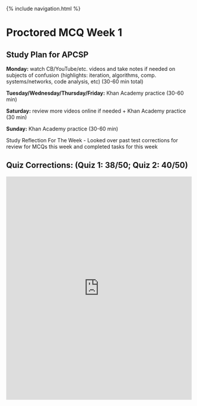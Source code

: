 {% include navigation.html %}

# Proctored MCQ Week 1

## Study Plan for APCSP

**Monday:** watch CB/YouTube/etc. videos and take notes if needed on subjects of confusion (highlights: iteration, algorithms, comp. systems/networks, code analysis, etc) (30-60 min total)

**Tuesday/Wednesday/Thursday/Friday:** Khan Academy practice (30-60 min)

**Saturday:** review more videos online if needed + Khan Academy practice (30 min)

**Sunday:** Khan Academy practice (30-60 min)

Study Reflection For The Week - Looked over past test corrections for review for MCQs this week and completed tasks for this week

## Quiz Corrections: (Quiz 1: 38/50; Quiz 2: 40/50)
<p><iframe src="https://docs.google.com/document/d/1b9LW03CRd_kz9njJKFxbLuH1A4JgGPpfmwXr1J6d4ak/edit?usp=sharing0" frameborder="0" width="500" height="600" allowfullscreen="true" mozallowfullscreen="true" webkitallowfullscreen="true"></iframe></p>
